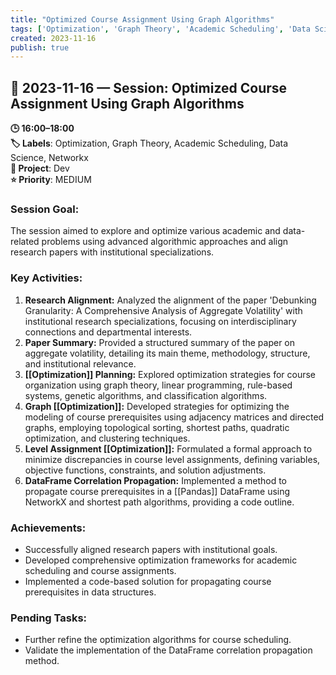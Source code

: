 ```yaml
---
title: "Optimized Course Assignment Using Graph Algorithms"
tags: ['Optimization', 'Graph Theory', 'Academic Scheduling', 'Data Science', 'Networkx']
created: 2023-11-16
publish: true
---
```


## 📅 2023-11-16 — Session: Optimized Course Assignment Using Graph Algorithms

**🕒 16:00–18:00**  
**🏷️ Labels**: Optimization, Graph Theory, Academic Scheduling, Data Science, Networkx  
**📂 Project**: Dev  
**⭐ Priority**: MEDIUM  


### Session Goal:
The session aimed to explore and optimize various academic and data-related problems using advanced algorithmic approaches and align research papers with institutional specializations.

### Key Activities:
1. **Research Alignment:** Analyzed the alignment of the paper 'Debunking Granularity: A Comprehensive Analysis of Aggregate Volatility' with institutional research specializations, focusing on interdisciplinary connections and departmental interests.
2. **Paper Summary:** Provided a structured summary of the paper on aggregate volatility, detailing its main theme, methodology, structure, and institutional relevance.
3. **[[Optimization]] Planning:** Explored optimization strategies for course organization using graph theory, linear programming, rule-based systems, genetic algorithms, and classification algorithms.
4. **Graph [[Optimization]]:** Developed strategies for optimizing the modeling of course prerequisites using adjacency matrices and directed graphs, employing topological sorting, shortest paths, quadratic optimization, and clustering techniques.
5. **Level Assignment [[Optimization]]:** Formulated a formal approach to minimize discrepancies in course level assignments, defining variables, objective functions, constraints, and solution adjustments.
6. **DataFrame Correlation Propagation:** Implemented a method to propagate course prerequisites in a [[Pandas]] DataFrame using NetworkX and shortest path algorithms, providing a code outline.

### Achievements:
- Successfully aligned research papers with institutional goals.
- Developed comprehensive optimization frameworks for academic scheduling and course assignments.
- Implemented a code-based solution for propagating course prerequisites in data structures.

### Pending Tasks:
- Further refine the optimization algorithms for course scheduling.
- Validate the implementation of the DataFrame correlation propagation method.
